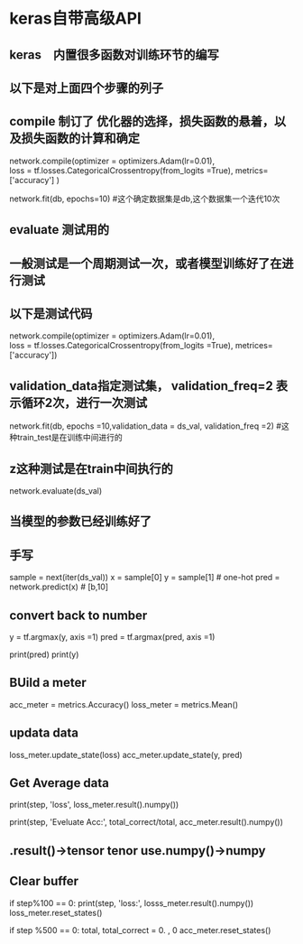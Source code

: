 # keras自带高级API

## keras　内置很多函数对训练环节的编写

## 以下是对上面四个步骤的列子

## compile 制订了 优化器的选择，损失函数的悬着，以及损失函数的计算和确定

network.compile\(optimizer = optimizers.Adam\(lr=0.01\),  
loss = tf.losses.CategoricalCrossentropy\(from\_logits =True\), metrics=\['accuracy'\] \)

network.fit\(db, epochs=10\) \#这个确定数据集是db,这个数据集一个迭代10次

## evaluate 测试用的

## 一般测试是一个周期测试一次，或者模型训练好了在进行测试

## 以下是测试代码

network.compile\(optimizer = optimizers.Adam\(lr=0.01\),  
loss = tf.losses.CategoricalCrossentropy\(from\_logits =True\), metrices=\['accuracy'\]\)

## validation\_data指定测试集， validation\_freq=2 表示循环2次，进行一次测试

network.fit\(db, epochs =10,validation\_data = ds\_val, validation\_freq =2\) \#这种train\_test是在训练中间进行的

## z这种测试是在train中间执行的

network.evaluate\(ds\_val\)

## 当模型的参数已经训练好了

## 手写

sample = next\(iter\(ds\_val\)\) x = sample\[0\] y = sample\[1\] \# one-hot pred = network.predict\(x\) \# \[b,10\]

## convert back to number

y = tf.argmax\(y, axis =1\) pred = tf.argmax\(pred, axis =1\)

print\(pred\) print\(y\)

## BUild a meter

acc\_meter = metrics.Accuracy\(\) loss\_meter = metrics.Mean\(\)

## updata data

loss\_meter.update\_state\(loss\) acc\_meter.update\_state\(y, pred\)

## Get Average data

print\(step, 'loss', loss\_meter.result\(\).numpy\(\)\)

print\(step, 'Eveluate Acc:', total\_correct/total, acc\_meter.result\(\).numpy\(\)\)

## .result\(\)-&gt;tensor tenor use.numpy\(\)-&gt;numpy

## Clear buffer

if step%100 == 0: print\(step, 'loss:', losss\_meter.result\(\).numpy\(\)\) loss\_meter.reset\_states\(\)

if step %500 == 0: total, total\_correct = 0. , 0 acc\_meter.reset\_states\(\)

